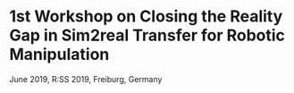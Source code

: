# 1st Workshop on Closing the Reality Gap in Sim2real Transfer for Robotic Manipulation

June 2019, R:SS 2019, Freiburg, Germany
